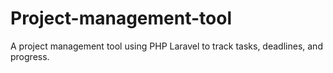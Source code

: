 # Project-management-tool
A project management tool using PHP Laravel to track tasks, deadlines, and progress.
